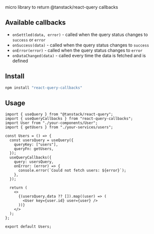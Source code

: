 micro library to return @tanstack/react-query callbacks

## Available callbacks

- `onSettled(data, error)` - called when the query status changes to `success` or `error`
- `onSuccess(data)` - called when the query status changes to `success`
- `onError(error)` - called when the query status changes to `error`
- `onDataChanged(data)` - called every time the data is fetched and is defined

## Install

```bash
npm install "react-query-callbacks"
```

## Usage

```tsx
import { useQuery } from "@tanstack/react-query";
import { useQueryCallbacks } from "react-query-callbacks";
import User from "./your-components/User";
import { getUsers } from "./your-services/users";

const Users = () => {
  const usersQuery = useQuery({
    queryKey: ["users"],
    queryFn: getUsers,
  });
  useQueryCallbacks({
    query: usersQuery,
    onError: (error) => {
      console.error(`Could not fetch users: ${error}`);
    },
  });

  return (
    <>
      {(usersQuery.data ?? []).map((user) => (
        <User key={user.id} user={user} />
      ))}
    </>
  );
};

export default Users;
```

